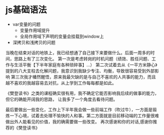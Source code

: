 # js基础语法

- var变量的问题
  - 变量作用域提升
  - 全局作用域下声明的变量会挂载到window上
- 深拷贝和浅拷贝的问题


当晚在结束对话的地铁上，我已经想通了自己接下来要做什么。后面一周多的时间，思路上有了三次变化。
第一次是考虑转岗的时机问题（绩效、胜任问题、工作与生活平衡【下半年家庭有各种琐碎事】...）
第二次试着去从《一平方米静心》提到的八大支柱去化解问题，我意识到我缺少专注、均衡，导致很容易受到外部影响
第三次我才幡然醒悟，原来我最欠缺的是与自己不喜欢的人共事的能力，而且越不喜欢的我越容易去对抗，从上学到工作每每都是如此。

《樊登读书》之类的课程确实很有用，我不确定它能否影响我后续的做事的能力，但它的确能开阔我的思路，
让我多了一个角度去看待问题。

最后要做出一些变化，工作上下半年我会做一些前端工作（吹过牛），一方面是锻炼一下心境，试着去处理不愉快的人和事。第二方面就是目前移动端的工作量很难做出外人能看见的价值，我的确需要做一些改变。
再次感谢和你的对话,感谢你推荐的《樊登读书》


